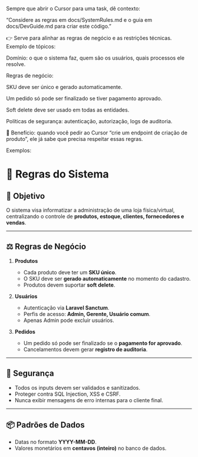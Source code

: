 Sempre que abrir o Cursor para uma task, dê contexto:

“Considere as regras em docs/SystemRules.md e o guia em docs/DevGuide.md para criar este código.”

👉 Serve para alinhar as regras de negócio e as restrições técnicas.
Exemplo de tópicos:

Domínio: o que o sistema faz, quem são os usuários, quais processos ele resolve.

Regras de negócio:

SKU deve ser único e gerado automaticamente.

Um pedido só pode ser finalizado se tiver pagamento aprovado.

Soft delete deve ser usado em todas as entidades.

Políticas de segurança: autenticação, autorização, logs de auditoria.

📌 Benefício: quando você pedir ao Cursor “crie um endpoint de criação de produto”, ele já sabe que precisa respeitar essas regras.

Exemplos:
# 📜 Regras do Sistema

## 🎯 Objetivo
O sistema visa informatizar a administração de uma loja física/virtual, centralizando o controle de **produtos, estoque, clientes, fornecedores e vendas**.

---

## ⚖️ Regras de Negócio
1. **Produtos**
   - Cada produto deve ter um **SKU único**.
   - O SKU deve ser **gerado automaticamente** no momento do cadastro.
   - Produtos devem suportar **soft delete**.

2. **Usuários**
   - Autenticação via **Laravel Sanctum**.
   - Perfis de acesso: **Admin, Gerente, Usuário comum**.
   - Apenas Admin pode excluir usuários.

3. **Pedidos**
   - Um pedido só pode ser finalizado se o **pagamento for aprovado**.
   - Cancelamentos devem gerar **registro de auditoria**.

---

## 🔐 Segurança
- Todos os inputs devem ser validados e sanitizados.
- Proteger contra SQL Injection, XSS e CSRF.
- Nunca exibir mensagens de erro internas para o cliente final.

---

## 📦 Padrões de Dados
- Datas no formato **YYYY-MM-DD**.
- Valores monetários em **centavos (inteiro)** no banco de dados.

